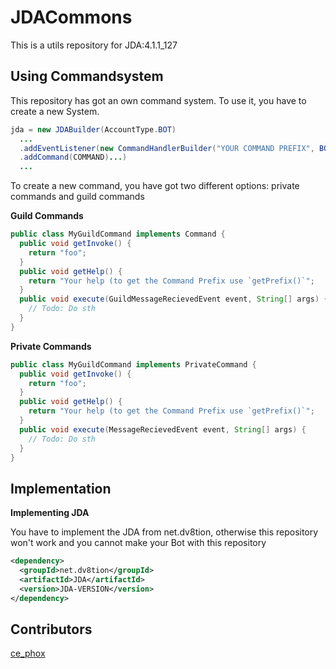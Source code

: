 # JDACommons
This is a utils repository for JDA:4.1.1_127

## Using Commandsystem
This repository has got an own command system. To use it, you have to create a new System.
```java
jda = new JDABuilder(AccountType.BOT)
  ...
  .addEventListener(new CommandHandlerBuilder("YOUR COMMAND PREFIX", BOTS_CAN_USE_COMMANDS (optional, boolean), WEBHOOKS_CAN_USE_COMMANDS (optional, boolean))
  .addCommand(COMMAND)...)
  ...
```
To create a new command, you have got two different options: private commands and guild commands

**Guild Commands**
```java
public class MyGuildCommand implements Command {
  public void getInvoke() {
    return "foo";
  }
  public void getHelp() {
    return "Your help (to get the Command Prefix use `getPrefix()`";
  }
  public void execute(GuildMessageRecievedEvent event, String[] args) {
    // Todo: Do sth
  }
}
```
**Private Commands**
```java
public class MyGuildCommand implements PrivateCommand {
  public void getInvoke() {
    return "foo";
  }
  public void getHelp() {
    return "Your help (to get the Command Prefix use `getPrefix()`";
  }
  public void execute(MessageRecievedEvent event, String[] args) {
    // Todo: Do sth
  }
}
```

## Implementation
**Implementing JDA**

You have to implement the JDA from net.dv8tion, otherwise this repository won't work and you cannot make your Bot with this repository
```xml
<dependency>
  <groupId>net.dv8tion</groupId>
  <artifactId>JDA</artifactId>
  <version>JDA-VERSION</version>
</dependency>
```

## Contributors
[ce_phox](https://github.com/cephox)
